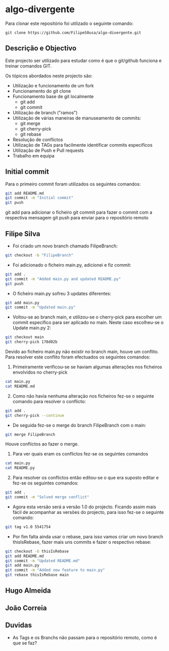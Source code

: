 # algo-divergente
Para clonar este repositório foi utilizado o seguinte comando:
```git
git clone https://github.com/FilipeS0usa/algo-divergente.git
```
## Descrição e Objectivo

Este projecto ser utilizado para estudar como é que o git/github funciona e treinar comandos GIT.

Os tópicos abordados neste projecto são:
- Utilização e funcionamento de um fork
- Funcionamento do git clone
- Funcionamento base de git localmente
    - git add
    - git commit
- Utilização de branch ("ramos")
- Utilização de várias maneiras de manuseamento de commits:
    - git merge
    - git cherry-pick
    - git rebase
- Resolução de conflictos
- Utilização de TAGs para facilmente identificar commits específicos
- Utilização de Push e Pull requests
- Trabalho em equipa


## Initial commit
Para o primeiro commit foram utilizados os seguintes comandos:

```bash
git add README.md
git commit -m "Initial commit"
git push
```
git add para adicionar o ficheiro
git commit para fazer o commit com a respectiva mensagem
git push para enviar para o repositório remoto

## Filipe Silva

- Foi criado um novo branch chamado FilipeBranch:

```bash
git checkout -b "FilipeBranch"
```

- Foi adicionado o ficheiro main.py, adicionei e fiz commit:

```bash
git add .
git commit -m "Added main.py and updated README.py"
git push
```

- O ficheiro main.py sofreu 3 updates diferentes:

```bash
git add main.py
git commit -m "Updated main.py"
```

- Voltou-se ao branch main, e utilizou-se o cherry-pick para escolher um commit especifico para ser aplicado no main. Neste caso escolheu-se o Update main.py 2:

```bash
git checkout main
git cherry-pick 178d02b
```
Devido ao ficheiro main.py não existir no branch main, houve um conflito. Para resolver este conflito foram efectuados os seguintes comandos:
1. Primeiramente verificou-se se haviam algumas alterações nos ficheiros envolvidos no cherry-pick
```bash
cat main.py
cat README.md
```
2. Como não havia nenhuma alteração nos ficheiros fez-se o seguinte comando para resolver o conflicto:
```bash
git add .
git cherry-pick --continue
```
- De seguida fez-se o merge do branch FilipeBranch com o main:
```bash
git merge FilipeBranch
```

Houve conflictos ao fazer o merge.

1. Para ver quais eram os conflictos fez-se os seguintes comandos

```bash 
cat main.py
cat README.py
```
2. Para resolver os conflictos então editou-se o que era suposto editar e fez-se os seguintes comandos:
```bash
git add .
git commit -m "Solved merge conflict"
```
- Agora esta versão será a versão 1.0 do projecto. Ficando assim mais fácil de acompanhar as versões do projecto, para isso fez-se o seguinte comando:
```bash
git tag v1.0 5541754
```
- Por fim falta ainda usar o rebase, para isso vamos criar um novo branch thisIsRebase, fazer mais uns commits e fazer o respectivo rebase:
```bash
git checkout -b thisIsRebase
git add README.md
git commit -m "Updated README.md"
git add main.py
git commit -m "Added new feature to main.py"
git rebase thisIsRebase main
```



## Hugo Almeida

## João Correia

## Duvidas
- As Tags e os Branchs não passam para o repositório remoto, como é que se faz?
